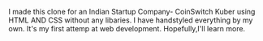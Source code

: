I made this clone for an Indian Startup Company- CoinSwitch Kuber using HTML AND CSS without any libaries. I have handstyled everything by my own. It's my first attemp at web development. Hopefully,I'll learn more.
